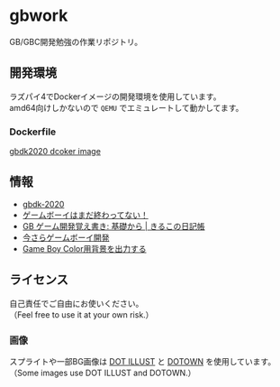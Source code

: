# gbwork
GB/GBC開発勉強の作業リポジトリ。

## 開発環境
ラズパイ4でDockerイメージの開発環境を使用しています。 \
amd64向けしかないので `QEMU` でエミュレートして動かしてます。

### Dockerfile
[gbdk2020 dcoker image](https://github.com/tsu-kunn/docker_gbdk/tree/master/gbdk2020)

## 情報
- [gbdk-2020](https://github.com/gbdk-2020/gbdk-2020)
- [ゲームボーイはまだ終わってない！](http://boy.game-pc7.com/)
- [GB ゲーム開発覚え書き: 基礎から | きるこの日記帳](https://www.dkrk-blog.net/game/gb_dev_basic)
- [今さらゲームボーイ開発](https://gb-dev.blogspot.com/2013/06/blog-post.html?m=0)
- [Game Boy Color用背景を出力する](https://qiita.com/owannu/items/6e273e998acac738b659)

## ライセンス
自己責任でご自由にお使いください。 \
（Feel free to use it at your own risk.）

### 画像
スプライトや一部BG画像は [DOT ILLUST](https://dot-illust.net/) と [DOTOWN](https://dotown.maeda-design-room.net/) を使用しています。 \
（Some images use DOT ILLUST and DOTOWN.）
